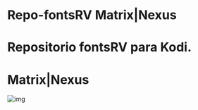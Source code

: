 # Repo-fontsRV Matrix|Nexus
# Repositorio fontsRV para Kodi.

# Matrix|Nexus
![img](https://res.cloudinary.com/dsmvomgrd/image/upload/v1683858337/build/fanart.jpg)
